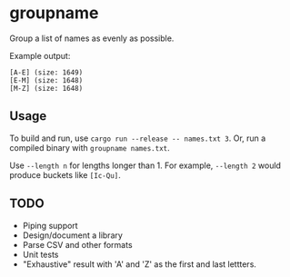 # groupname

Group a list of names as evenly as possible.

Example output:
```
[A-E] (size: 1649)
[E-M] (size: 1648)
[M-Z] (size: 1648)
```

## Usage

To build and run, use `cargo run --release -- names.txt 3`. Or, run a compiled binary with `groupname names.txt`.

Use `--length n` for lengths longer than 1. For example, `--length 2` would produce buckets like `[Ic-Qu]`.

## TODO

- Piping support
- Design/document a library
- Parse CSV and other formats
- Unit tests
- "Exhaustive" result with 'A' and 'Z' as the first and last lettters.